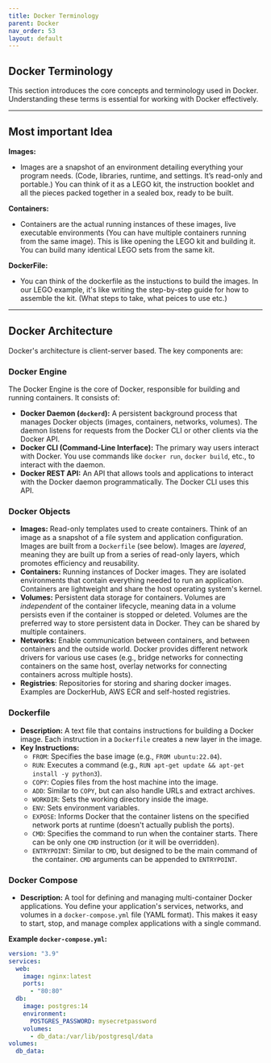```yaml
---
title: Docker Terminology
parent: Docker
nav_order: 53
layout: default
---
```


## Docker Terminology

This section introduces the core concepts and terminology used in Docker. Understanding these terms is essential for working with Docker effectively.

---

## Most important Idea
**Images:**
  - Images are a snapshot of an environment detailing everything your program needs. (Code, libraries, runtime, and settings. It’s read-only and portable.) You can think of it as a LEGO kit, the instruction booklet and all the pieces packed together in a sealed box, ready to be built.

**Containers:**
  - Containers are the actual running instances of these images, live executable environments (You can have multiple containers running from the same image). This is like opening the LEGO kit and building it. You can build many identical LEGO sets from the same kit.

**DockerFile:**
  - You can think of the dockerfile as the instuctions to build the images. In our LEGO example, it's like writing the step-by-step guide for how to assemble the kit. (What steps to take, what peices to use etc.)

---

## Docker Architecture

Docker's architecture is client-server based. The key components are:

### Docker Engine

The Docker Engine is the core of Docker, responsible for building and running containers. It consists of:

- **Docker Daemon (`dockerd`):** A persistent background process that manages Docker objects (images, containers, networks, volumes). The daemon listens for requests from the Docker CLI or other clients via the Docker API.
- **Docker CLI (Command-Line Interface):** The primary way users interact with Docker. You use commands like `docker run`, `docker build`, etc., to interact with the daemon.
- **Docker REST API:** An API that allows tools and applications to interact with the Docker daemon programmatically. The Docker CLI uses this API.

### Docker Objects

- **Images:** Read-only templates used to create containers. Think of an image as a snapshot of a file system and application configuration. Images are built from a `Dockerfile` (see below). Images are _layered_, meaning they are built up from a series of read-only layers, which promotes efficiency and reusability.
- **Containers:** Running instances of Docker images. They are isolated environments that contain everything needed to run an application. Containers are lightweight and share the host operating system's kernel.
- **Volumes:** Persistent data storage for containers. Volumes are _independent_ of the container lifecycle, meaning data in a volume persists even if the container is stopped or deleted. Volumes are the preferred way to store persistent data in Docker. They can be shared by multiple containers.
- **Networks:** Enable communication between containers, and between containers and the outside world. Docker provides different network drivers for various use cases (e.g., bridge networks for connecting containers on the same host, overlay networks for connecting containers across multiple hosts).
- **Registries**: Repositories for storing and sharing docker images. Examples are DockerHub, AWS ECR and self-hosted registries.

### Dockerfile

- **Description:** A text file that contains instructions for building a Docker image. Each instruction in a `Dockerfile` creates a new layer in the image.
- **Key Instructions:**
  - `FROM`: Specifies the base image (e.g., `FROM ubuntu:22.04`).
  - `RUN`: Executes a command (e.g., `RUN apt-get update && apt-get install -y python3`).
  - `COPY`: Copies files from the host machine into the image.
  - `ADD`: Similar to `COPY`, but can also handle URLs and extract archives.
  - `WORKDIR`: Sets the working directory inside the image.
  - `ENV`: Sets environment variables.
  - `EXPOSE`: Informs Docker that the container listens on the specified network ports at runtime (doesn't actually publish the ports).
  - `CMD`: Specifies the command to run when the container starts. There can be only one `CMD` instruction (or it will be overridden).
  - `ENTRYPOINT`: Similar to `CMD`, but designed to be the main command of the container. `CMD` arguments can be appended to `ENTRYPOINT`.

### Docker Compose

- **Description:** A tool for defining and managing multi-container Docker applications. You define your application's services, networks, and volumes in a `docker-compose.yml` file (YAML format). This makes it easy to start, stop, and manage complex applications with a single command.

**Example `docker-compose.yml`:**

```yaml
version: "3.9"
services:
  web:
    image: nginx:latest
    ports:
      - "80:80"
  db:
    image: postgres:14
    environment:
      POSTGRES_PASSWORD: mysecretpassword
    volumes:
      - db_data:/var/lib/postgresql/data
volumes:
  db_data:
```